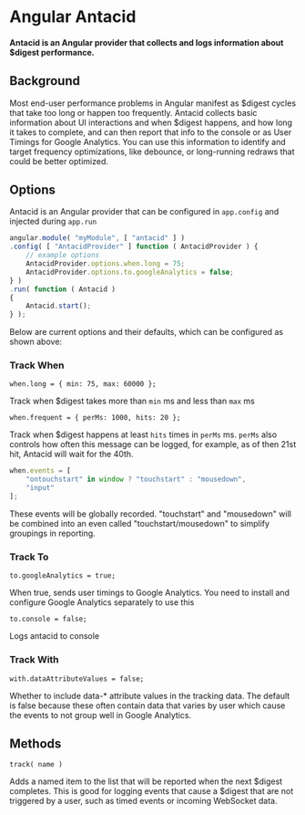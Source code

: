 # Angular Antacid

#### Antacid is an Angular provider that collects and logs information about $digest performance.

## Background

Most end-user performance problems in Angular manifest as $digest cycles that take too long or happen too frequently. Antacid collects basic information about UI interactions and when $digest happens, and how long it takes to complete, and can then report that info to the console or as User Timings for Google Analytics. You can use this information to identify and target frequency optimizations, like debounce, or long-running redraws that could be better optimized.

## Options

Antacid is an Angular provider that can be configured in `app.config` and injected during `app.run`

```js
angular.module( "myModule", [ "antacid" ] )
.config( [ "AntacidProvider" ] function ( AntacidProvider ) {
	// example options
    AntacidProvider.options.when.long = 75;
    AntacidProvider.options.to.googleAnalytics = false;
} )
.run( function ( Antacid )
{
	Antacid.start();
} );

```

Below are current options and their defaults, which can be configured as shown above:

### Track When

`when.long = { min: 75, max: 60000 };`

Track when $digest takes more than `min` ms and less than `max` ms

`when.frequent = { perMs: 1000, hits: 20 };`

Track when $digest happens at least `hits` times in `perMs` ms. `perMs` also controls how often this message can be logged, for example, as of then 21st hit, Antacid will wait for the 40th.

```js
when.events = [
    "ontouchstart" in window ? "touchstart" : "mousedown",
    "input"
];
```

These events will be globally recorded. "touchstart" and "mousedown" will be combined into an even called "touchstart/mousedown" to simplify groupings in reporting.

### Track To

`to.googleAnalytics = true;`

When true, sends user timings to Google Analytics. You need to install and configure Google Analytics separately to use this

`to.console = false;`

Logs antacid to console

### Track With
`with.dataAttributeValues = false;`

Whether to include data-* attribute values in the tracking data. The default is false because these often contain data that varies by user which cause the events to not group well in Google Analytics.


## Methods

`track( name )`

Adds a named item to the list that will be reported when the next $digest completes. This is good for logging events that cause a $digest that are not triggered by a user, such as timed events or incoming WebSocket data.
